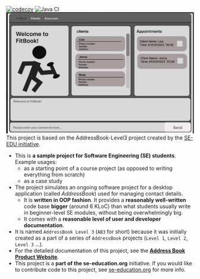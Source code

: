 [![codecov](https://codecov.io/gh/AY2223S2-CS2103T-T15-2/tp/branch/master/graph/badge.svg?token=4KRK8YBI9X)](https://codecov.io/gh/AY2223S2-CS2103T-T15-2/tp)
![Java CI](https://github.com/AY2223S2-CS2103T-T15-2/tp/actions/workflows/gradle.yml/badge.svg)
![Ui](docs/images/Ui.png)
This project is based on the AddressBook-Level3 project created by the [SE-EDU initiative](https://se-education.org).
* This is **a sample project for Software Engineering (SE) students**.<br>
  Example usages:
  * as a starting point of a course project (as opposed to writing everything from scratch)
  * as a case study
* The project simulates an ongoing software project for a desktop application (called _AddressBook_) used for managing contact details.
  * It is **written in OOP fashion**. It provides a **reasonably well-written** code base **bigger** (around 6 KLoC) than what students usually write in beginner-level SE modules, without being overwhelmingly big.
  * It comes with a **reasonable level of user and developer documentation**.
* It is named `AddressBook Level 3` (`AB3` for short) because it was initially created as a part of a series of `AddressBook` projects (`Level 1`, `Level 2`, `Level 3` ...).
* For the detailed documentation of this project, see the **[Address Book Product Website](https://se-education.org/addressbook-level3)**.
* This project is a **part of the se-education.org** initiative. If you would like to contribute code to this project, see [se-education.org](https://se-education.org#https://se-education.org/#contributing) for more info.

